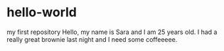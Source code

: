 # hello-world
my first repository
Hello, my name is Sara and I am 25 years old. I had a really great brownie last night and I need some coffeeeee. 
